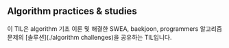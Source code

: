 ## Algorithm practices & studies

이 TIL은 algorithm 기초 이론 및 해결한 SWEA, baekjoon, programmers 알고리즘 문제의 [솔루션](./algorithm challenges)을 공유하는 TIL입니다.

